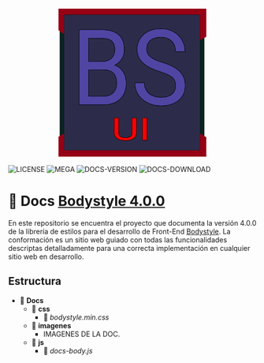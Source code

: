 <p align="center"> 
    <img src="logo/logo.png" width="300px">
</p>


![LICENSE](https://img.shields.io/badge/LICENSE-MIT-purple)
![MEGA](https://img.shields.io/badge/MEGA-Download-green)
![DOCS-VERSION](https://img.shields.io/badge/Documentation-V1.0.0-blue)
![DOCS-DOWNLOAD](https://img.shields.io/badge/Documentation-Download-blue)

# :green_book: Docs [Bodystyle 4.0.0](https://github.com/FedeManzano/bodystyle)

En este repositorio se encuentra el proyecto que documenta la versión 4.0.0 de la librería de estilos para el desarrollo de Front-End [Bodystyle](https://github.com/FedeManzano/bodystyle). La conformación es un sitio web guiado con todas las funcionalidades descriptas detalladamente para una correcta implementación en cualquier sitio web en desarrollo.

## Estructura

- :green_book: <b>Docs</b>
    - :open_file_folder: <b>css</b>
        - :page_facing_up: <i>bodystyle.min.css</i>
    - :open_file_folder: <b>imagenes</b>
        - IMAGENES DE LA DOC.
    - :open_file_folder: <b>js</b>
        - :page_facing_up: <i>docs-body.js</i>